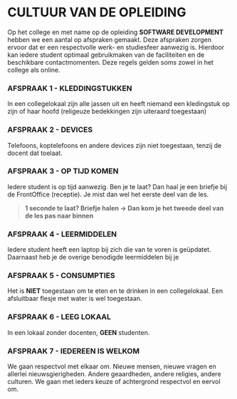 # CULTUUR VAN DE OPLEIDING

Op het college en met name op de opleiding __SOFTWARE DEVELOPMENT__ hebben we een aantal op afspraken gemaakt. Deze afspraken zorgen ervoor dat er een respectvolle werk- en studiesfeer aanwezig is. Hierdoor kan iedere student optimaal gebruikmaken van de faciliteiten en de beschikbare contactmomenten. Deze regels gelden soms zowel in het college als online.

### AFSPRAAK 1 - KLEDDINGSTUKKEN

In een collegelokaal zijn alle jassen uit en heeft niemand een kledingstuk op zijn of haar hoofd (religeuze bedekkingen zijn uiteraard toegestaan)

### AFSPRAAK 2 - DEVICES

Telefoons, koptelefoons en andere devices zijn niet toegestaan, tenzij de docent dat toelaat.

### AFSPRAAK 3 - OP TIJD KOMEN

Iedere student is op tijd aanwezig. Ben je te laat? Dan haal je een briefje bij de FrontOffice (receptie). Je mist dan wel het eerste deel van de les. 
> __1 seconde te laat? Briefje halen -> Dan kom je het tweede deel van de les pas naar binnen__

### AFSPRAAK 4 - LEERMIDDELEN

Iedere student heeft een laptop bij zich die van te voren is geüpdatet. Daarnaast heb je de overige benodigde leermiddelen bij je

### AFSPRAAK 5 - CONSUMPTIES

Het is __NIET__ toegestaan om te eten en te drinken in een collegelokaal. Een afsluitbaar flesje met water is wel toegestaan.

### AFSPRAAK 6 - LEEG LOKAAL

In een lokaal zonder docenten, __GEEN__ studenten.

### AFSPRAAK 7 - IEDEREEN IS WELKOM

We gaan respectvol met elkaar om. Nieuwe mensen, nieuwe vragen en allerlei nieuwsgierigheden. Andere geaardheden, andere religies, andere culturen. We gaan met ieders keuze of achtergrond respectvol en eervol om. 
